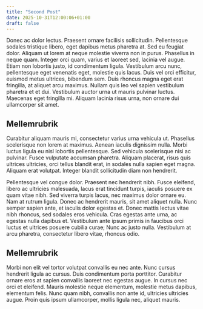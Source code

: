 ```yaml
---
title: "Second Post"
date: 2025-10-31T12:00:06+01:00
draft: false
---
```


 Donec ac dolor lectus. Praesent ornare facilisis sollicitudin. Pellentesque sodales tristique libero, eget dapibus metus pharetra at. Sed eu feugiat dolor. Aliquam ut lorem at neque molestie viverra non in purus. Phasellus in neque quam. Integer orci quam, varius et laoreet sed, lacinia vel augue. Etiam non lobortis justo, id condimentum ligula. Vestibulum arcu nunc, pellentesque eget venenatis eget, molestie quis lacus. Duis vel orci efficitur, euismod metus ultrices, bibendum sem. Duis rhoncus magna eget erat fringilla, at aliquet arcu maximus. Nullam quis leo vel sapien vestibulum pharetra et et dui. Vestibulum auctor urna ut mauris pulvinar luctus. Maecenas eget fringilla mi. Aliquam lacinia risus urna, non ornare dui ullamcorper sit amet.

## Mellemrubrik

Curabitur aliquam mauris mi, consectetur varius urna vehicula ut. Phasellus scelerisque non lorem at maximus. Aenean iaculis dignissim nulla. Morbi luctus ligula eu nisl lobortis pellentesque. Sed vehicula scelerisque nisi ac pulvinar. Fusce vulputate accumsan pharetra. Aliquam placerat, risus quis ultrices ultricies, orci tellus blandit erat, in sodales nulla sapien eget magna. Aliquam erat volutpat. Integer blandit sollicitudin diam non hendrerit.

Pellentesque vel congue dolor. Praesent nec hendrerit nibh. Fusce eleifend, libero ac ultricies malesuada, lacus erat tincidunt turpis, iaculis posuere ex quam vitae nibh. Sed viverra turpis lacus, nec maximus dolor ornare eu. Nam at rutrum ligula. Donec ac hendrerit mauris, sit amet aliquet nulla. Nunc semper sapien ante, et iaculis dolor egestas et. Donec mattis lectus vitae nibh rhoncus, sed sodales eros vehicula. Cras egestas ante urna, ac egestas nulla dapibus et. Vestibulum ante ipsum primis in faucibus orci luctus et ultrices posuere cubilia curae; Nunc ac justo nulla. Vestibulum at arcu pharetra, consectetur libero vitae, rhoncus odio.

## Mellemrubrik
Morbi non elit vel tortor volutpat convallis eu nec ante. Nunc cursus hendrerit ligula ac cursus. Duis condimentum porta porttitor. Curabitur ornare eros at sapien convallis laoreet nec egestas augue. In cursus nec orci et eleifend. Mauris molestie neque elementum, molestie metus dapibus, elementum felis. Nunc quam nibh, convallis non ante id, ultricies ultricies augue. Proin quis ipsum ullamcorper, mollis ligula nec, aliquet mauris. 
